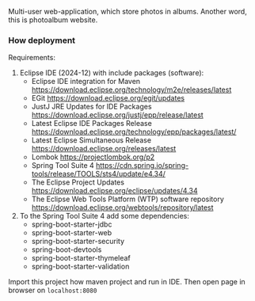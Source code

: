 Multi-user web-application, which store photos in albums. Another word, this is photoalbum website.

### How deployment
Requirements:
1. Eclipse IDE (2024-12) with include packages (software):
   - Eclipse IDE integration for Maven	https://download.eclipse.org/technology/m2e/releases/latest	
   - EGit	https://download.eclipse.org/egit/updates	
   - JustJ JRE Updates for IDE Packages	https://download.eclipse.org/justj/epp/release/latest	
   - Latest Eclipse IDE Packages Release	https://download.eclipse.org/technology/epp/packages/latest/
   - Latest Eclipse Simultaneous Release	https://download.eclipse.org/releases/latest	
   - Lombok	https://projectlombok.org/p2	
   - Spring Tool Suite 4	https://cdn.spring.io/spring-tools/release/TOOLS/sts4/update/e4.34/	
   - The Eclipse Project Updates	https://download.eclipse.org/eclipse/updates/4.34	
   - The Eclipse Web Tools Platform (WTP) software repository	https://download.eclipse.org/webtools/repository/latest
2. To the Spring Tool Suite 4 add some dependencies:
   - spring-boot-starter-jdbc
   - spring-boot-starter-web
   - spring-boot-starter-security
   - spring-boot-devtools
   - spring-boot-starter-thymeleaf
   - spring-boot-starter-validation

Import this project how maven project and run in IDE. Then open page in browser on `localhost:8080` 

